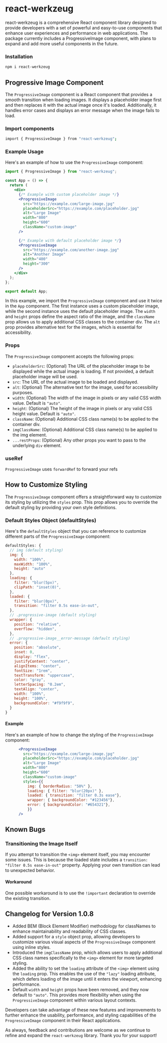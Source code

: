 # react-werkzeug

react-werkzeug is a comprehensive React component library designed to provide developers with a set of powerful and easy-to-use components that enhance user experiences and performance in web applications. The package currently includes a ProgressiveImage component, with plans to expand and add more useful components in the future.

### Installation

```bash
npm i react-werkzeug
```

## Progressive Image Component

The `ProgressiveImage` component is a React component that provides a smooth transition when loading images. It displays a placeholder image first and then replaces it with the actual image once it's loaded. Additionally, it handles error cases and displays an error message when the image fails to load.

### Import components

```bash
import { ProgressiveImage } from "react-werkzeug";
```

### Example Usage

Here's an example of how to use the `ProgressiveImage` component:

```jsx
import { ProgressiveImage } from "react-werkzeug";

const App = () => {
  return (
    <div>
      {/* Example with custom placeholder image */}
      <ProgressiveImage
        src="https://example.com/large-image.jpg"
        placeholderSrc="https://example.com/placeholder.jpg"
        alt="Large Image"
        width="800"
        height="600"
        className="custom-image"
      />

      {/* Example with default placeholder image */}
      <ProgressiveImage
        src="https://example.com/another-image.jpg"
        alt="Another Image"
        width="400"
        height="300"
      />
    </div>
  );
};

export default App;
```

In this example, we import the `ProgressiveImage` component and use it twice in the `App` component. The first instance uses a custom placeholder image, while the second instance uses the default placeholder image. The `width` and `height` props define the aspect ratio of the image, and the `className` prop allows us to apply additional CSS classes to the container div. The `alt` prop provides alternative text for the images, which is essential for accessibility.

### Props

The `ProgressiveImage` component accepts the following props:

- `placeholderSrc`: (Optional) The URL of the placeholder image to be displayed while the actual image is loading. If not provided, a default placeholder image will be used.
- `src`: The URL of the actual image to be loaded and displayed.
- `alt`: (Optional) The alternative text for the image, used for accessibility purposes.
- `width`: (Optional) The width of the image in pixels or any valid CSS width value. Default is `"auto"`.
- `height`: (Optional) The height of the image in pixels or any valid CSS height value. Default is `"auto"`.
- `className`: (Optional) Additional CSS class name(s) to be applied to the container div.
- `imgClassName`: (Optional) Additional CSS class name(s) to be applied to the img element.
- `...restProps`: (Optional) Any other props you want to pass to the underlying `div` element.

### useRef

`ProgressiveImage` uses `forwardRef` to forward your refs

## How to Customize Styling

The `ProgressiveImage` component offers a straightforward way to customize its styling by utilizing the `styles` prop. This prop allows you to override the default styling by providing your own style definitions.

### Default Styles Object (defaultStyles)

Here's the `defaultStyles` object that you can reference to customize different parts of the `ProgressiveImage` component:

```jsx
defaultStyles: {
  // img (default styling)
  img: {
    width: "100%",
    maxWidth: "100%",
    height: "auto"
  },
  loading: {
    filter: "blur(5px)",
    clipPath: "inset(0)",
  },
  loaded: {
    filter: "blur(0px)",
    transition: "filter 0.5s ease-in-out",
  },
  // .progressive-image (default styling)
  wrapper: {
    position: "relative",
    overflow: "hidden",
  },
  // .progressive-image__error-message (default styling)
  error: {
    position: "absolute",
    inset: 0,
    display: "flex",
    justifyContent: "center",
    alignItems: "center",
    fontSize: "1rem",
    textTransform: "uppercase",
    color: "gray",
    letterSpacing: "0.2em",
    textAlign: "center",
    width: "100%",
    height: "100%",
    backgroundColor: "#f9f9f9",
  }
}
```

#### Example

Here's an example of how to change the styling of the `ProgressiveImage` component:

```jsx
      <ProgressiveImage
        src="https://example.com/large-image.jpg"
        placeholderSrc="https://example.com/placeholder.jpg"
        alt="Large Image"
        width="800"
        height="600"
        className="custom-image"
        styles={{ 
          img: { borderRadius: "50%" },
          loading: { filter: "blur(20px)" },
          loaded: { transition: "filter 0.3s ease"},
          wrapper: { backgroundColor: "#123456"},
          error: { backgroundColor: "#654321"},
          }}
      />
```

## Known Bugs

### Transitioning the Image Itself

If you attempt to transition the `<img>` element itself, you may encounter some issues. This is because the loaded state includes a `transition: "filter 0.5s ease-in-out"` property. Applying your own transition can lead to unexpected behavior.

#### Workaround

One possible workaround is to use the `!important` declaration to override the existing transition.

## Changelog for Version 1.0.8

- Added BEM (Block Element Modifier) methodology for classNames to enhance maintainability and readability of CSS classes.
- Added support for a `style` object prop, allowing developers to customize various visual aspects of the `ProgressiveImage` component using inline styles.
- Introduced the `imgClassName` prop, which allows users to apply additional CSS class names specifically to the `<img>` element for more targeted styling.
- Added the ability to set the `loading` attribute of the `<img>` element using the `loading` prop. This enables the use of the `"lazy"` loading attribute, which defers loading of the image until it enters the viewport, enhancing performance.
- Default `width` and `height` props have been removed, and they now default to `"auto"`. This provides more flexibility when using the `ProgressiveImage` component within various layout contexts.

Developers can take advantage of these new features and improvements to further enhance the usability, performance, and styling capabilities of the `ProgressiveImage` component in their React applications.

As always, feedback and contributions are welcome as we continue to refine and expand the `react-werkzeug` library. Thank you for your support!